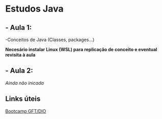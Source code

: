 # Estudos Java

## - Aula 1:

-Conceitos de Java (Classes, packages...)

**Necesário instalar Linux (WSL) para replicação de conceito e eventual revisita à aula** 

## - Aula 2:
*Ainda não inicada*


## Links úteis
[Bootcamp GFT/DIO](https://web.dio.me/track/gft-start-3-java?tab=path)
